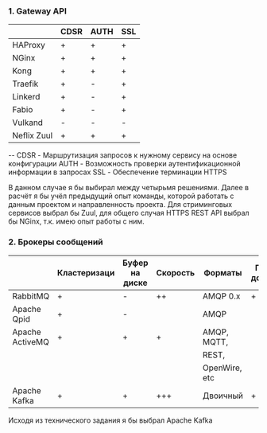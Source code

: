 ### 1. Gateway API

|               | CDSR | AUTH | SSL |
| ------------- | ---- | ---- | --- |
| HAProxy       |   +  |   +  |  +  |  
| NGinx         |   +  |   +  |  +  |
| Kong          |   +  |   +  |  +  |
| Traefik       |   +  |   -  |  +  |
| Linkerd       |   +  |   -  |  +  |
| Fabio         |   +  |   -  |  +  |
| Vulkand       |   -  |   -  |  -  |
| Neflix Zuul   |   +  |   +  |  +  |

--
CDSR - Маршрутизация запросов к нужному сервису на основе конфигурации
AUTH - Возможность проверки аутентификационной информации в запросах
SSL  - Обеспечение терминации HTTPS

В данном случае я бы выбирал между четырьмя решениями. Далее в расчёт я бы учёл предыдущий опыт команды, которой работать с данным проектом и направленность проекта. Для стриминговых сервисов выбрал бы Zuul, для общего случая HTTPS REST API выбрал бы NGinx, т.к. имею опыт работы с ним.

### 2. Брокеры сообщений

|                   | Кластеризаци | Буфер на диске |  Скорость |     Форматы     |  Права доступа |  Простота эксплуатации |
|:----------------- | ------------ | -------------- | --------- | --------------- | -------------- | ---------------------- |
| RabbitMQ          |       +      |        -       |     ++    |  AMQP 0.х       |        +       |           +            |
| Apache Qpid       |       +      |        -       |           |  AMQP           |                |                        |
| Apache ActiveMQ   |       +      |        +       |     +     |  AMQP, MQTT,    |                |                        |
|                   |              |                |           |  REST,          |                |                        |
|                   |              |                |           |  OpenWire, etc  |                |                        |
| Apache Kafka      |       +      |        +       |     +++   |  Двоичный       |        +       |           +            |

Исходя из технического задания я бы выбрал Apache Kafka
